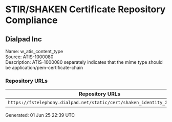 # STIR/SHAKEN Certificate Repository Compliance

## Dialpad Inc

Name: w_atis_content_type\
Source: ATIS-1000080\
Description: ATIS-1000080 separately indicates that the mime type should be application/pem-certificate-chain
### Repository URLs

| Repository URLs | Not After |  Problems | Link |
|-----------------|-----------|-----------|------|
| `https://fstelephony.dialpad.net/static/cert/shaken_identity_2025_1.cer` | 02&#160;May&#160;26&#160;17:12&#160;UTC | true | [view](../../REPOS/a7fdd94d85a69f049e45b333e655df728a366fa5/README.md) |


Generated: 01 Jun 25 22:39 UTC